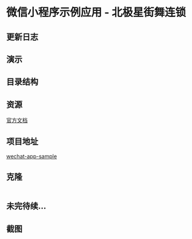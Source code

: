 # 微信小程序示例应用 - 北极星街舞连锁


## 更新日志


## 演示



## 目录结构


## 资源

[官方文档](https://mp.weixin.qq.com/debug/wxadoc/dev/?t=1475052055990)

## 项目地址

[wechat-app-sample](https://github.com/chinasilva/PolarisFamily_WeiXin)


## 克隆
```
```

## 未完待续...
    

## 截图




